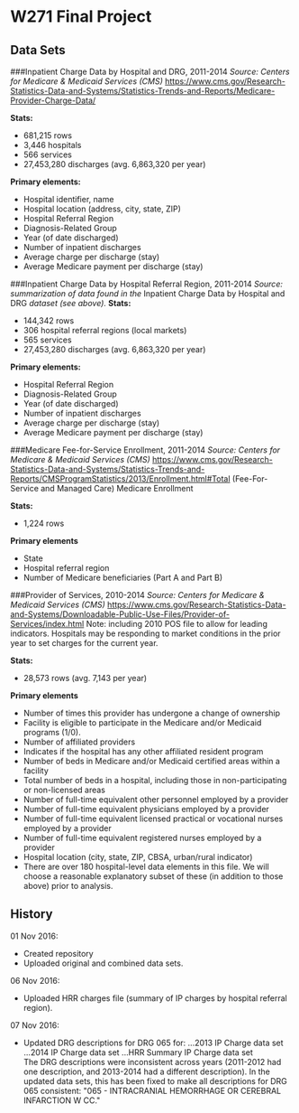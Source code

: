 # W271 Final Project


## Data Sets


###Inpatient Charge Data by Hospital and DRG, 2011-2014
_Source: Centers for Medicare & Medicaid Services (CMS)_
https://www.cms.gov/Research-Statistics-Data-and-Systems/Statistics-Trends-and-Reports/Medicare-Provider-Charge-Data/

__Stats:__
* 681,215 rows
* 3,446 hospitals
* 566 services
* 27,453,280 discharges (avg. 6,863,320 per year)

__Primary elements:__
* Hospital identifier, name
* Hospital location (address, city, state, ZIP)
* Hospital Referral Region
* Diagnosis-Related Group
* Year (of date discharged)
* Number of inpatient discharges
* Average charge per discharge (stay)
* Average Medicare payment per discharge (stay)


###Inpatient Charge Data by Hospital Referral Region, 2011-2014
_Source: summarization of data found in the_ Inpatient Charge Data by Hospital and DRG _dataset (see above)._
__Stats:__
* 144,342 rows
* 306 hospital referral regions (local markets)
* 565 services
* 27,453,280 discharges (avg. 6,863,320 per year)

__Primary elements:__
* Hospital Referral Region
* Diagnosis-Related Group
* Year (of date discharged)
* Number of inpatient discharges
* Average charge per discharge (stay)
* Average Medicare payment per discharge (stay)


###Medicare Fee-for-Service Enrollment, 2011-2014
_Source: Centers for Medicare & Medicaid Services (CMS)_
https://www.cms.gov/Research-Statistics-Data-and-Systems/Statistics-Trends-and-Reports/CMSProgramStatistics/2013/Enrollment.html#Total (Fee-For-Service and Managed Care) Medicare Enrollment

__Stats:__
* 1,224 rows

__Primary elements__
* State
* Hospital referral region
* Number of Medicare beneficiaries (Part A and Part B)


###Provider of Services, 2010-2014
_Source: Centers for Medicare & Medicaid Services (CMS)_
https://www.cms.gov/Research-Statistics-Data-and-Systems/Downloadable-Public-Use-Files/Provider-of-Services/index.html
Note: including 2010 POS file to allow for leading indicators. Hospitals may be responding to market conditions in the prior year to set charges for the current year.

__Stats:__
* 28,573 rows (avg. 7,143 per year)

__Primary elements__
* Number of times this provider has undergone a change of ownership
* Facility is eligible to participate in the Medicare and/or Medicaid programs (1/0).
* Number of affiliated providers
* Indicates if the hospital has any other affiliated resident program
* Number of beds in Medicare and/or Medicaid certified areas within a facility
* Total number of beds in a hospital, including those in non-participating or non-licensed areas
* Number of full-time equivalent other personnel employed by a provider
* Number of full-time equivalent physicians employed by a provider
* Number of full-time equivalent licensed practical or vocational nurses employed by a provider
* Number of full-time equivalent registered nurses employed by a provider
* Hospital location (city, state, ZIP, CBSA, urban/rural indicator)
* There are over 180 hospital-level data elements in this file. We will choose a reasonable explanatory subset of these (in addition to those above) prior to analysis.


## History
01 Nov 2016: 

* Created repository
* Uploaded original and combined data sets.

06 Nov 2016:

* Uploaded HRR charges file (summary of IP charges by hospital referral region).

07 Nov 2016:

* Updated DRG descriptions for DRG 065 for:
...2013 IP Charge data set
...2014 IP Charge data set
...HRR Summary IP Charge data set  
The DRG descriptions were inconsistent across years (2011-2012 had one description, and 2013-2014 had a different description).  In the updated data sets, this has been fixed to make all descriptions for DRG 065 consistent: "065 - INTRACRANIAL HEMORRHAGE OR CEREBRAL INFARCTION W CC."
